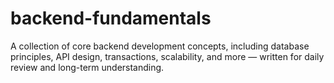 # backend-fundamentals
A collection of core backend development concepts, including database principles, API design, transactions, scalability, and more — written for daily review and long-term understanding.
